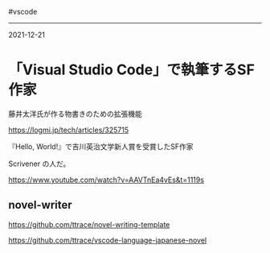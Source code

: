 #vscode

---
2021-12-21

# 「Visual Studio Code」で執筆するSF作家  
藤井太洋氏が作る物書きのための拡張機能

https://logmi.jp/tech/articles/325715

『Hello, World!』で吉川英治文学新人賞を受賞したSF作家

Scrivener の人だ。

https://www.youtube.com/watch?v=AAVTnEa4vEs&t=1119s


## novel-writer

https://github.com/ttrace/novel-writing-template


https://github.com/ttrace/vscode-language-japanese-novel



